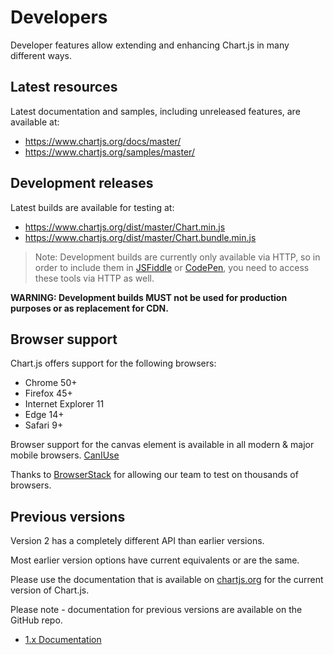 # Developers

Developer features allow extending and enhancing Chart.js in many different ways.

## Latest resources

Latest documentation and samples, including unreleased features, are available at:

 - https://www.chartjs.org/docs/master/
 - https://www.chartjs.org/samples/master/

## Development releases

Latest builds are available for testing at:

 - https://www.chartjs.org/dist/master/Chart.min.js
 - https://www.chartjs.org/dist/master/Chart.bundle.min.js

> Note: Development builds are currently only available via HTTP, so in order to include them in [JSFiddle](https://jsfiddle.net) or [CodePen](https://codepen.io), you need to access these tools via HTTP as well.

**WARNING: Development builds MUST not be used for production purposes or as replacement for CDN.**

## Browser support

Chart.js offers support for the following browsers:
* Chrome 50+
* Firefox 45+
* Internet Explorer 11
* Edge 14+
* Safari 9+

Browser support for the canvas element is available in all modern & major mobile browsers. [CanIUse](https://caniuse.com/#feat=canvas)

Thanks to [BrowserStack](https://browserstack.com) for allowing our team to test on thousands of browsers.

## Previous versions

Version 2 has a completely different API than earlier versions.

Most earlier version options have current equivalents or are the same.

Please use the documentation that is available on [chartjs.org](https://www.chartjs.org/docs/) for the current version of Chart.js.

Please note - documentation for previous versions are available on the GitHub repo.

- [1.x Documentation](https://github.com/chartjs/Chart.js/tree/v1.1.1/docs)
